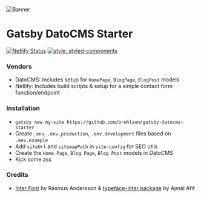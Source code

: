 ![Banner](https://i.imgur.com/KDyK3sU.jpg "Banner")

# Gatsby DatoCMS Starter

[![Netlify Status](https://api.netlify.com/api/v1/badges/6fa40240-03dc-4966-9286-7667ceb79dc4/deploy-status)](https://app.netlify.com/sites/gatsby-datocms-starter/deploys)
[![style: styled-components](https://img.shields.io/badge/style-%F0%9F%92%85%20styled--components-orange.svg?colorB=daa357&colorA=db748e)](https://github.com/styled-components/styled-components)

### Vendors
- DatoCMS: Includes setup for `HomePage`, `BlogPage`, `BlogPost` models 
- Netlify: Includes build scripts & setup for a simple contact form function/endpoint

### Installation
- `gatsby new my-site https://github.com/brohlson/gatsby-datocms-starter`
- Create `.env`, `.env.production`, `.env.development` files based on `.env.example`
- Add `siteUrl` and `sitemapPath` in `site-config` for SEO utils
- Create the `Home Page`, `Blog Page`, `Blog Post` models in  DatoCMS
- Kick some ass 

### Credits 
- [Inter Font](https://rsms.me/inter/) by Rasmus Andersson & [typeface-inter package](https://github.com/ajmalafif/typeface-inter) by Ajmal Afif
